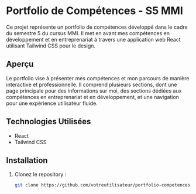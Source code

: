 # Portfolio de Compétences - S5 MMI

Ce projet représente un portfolio de compétences développé dans le cadre du semestre 5 du cursus MMI. Il met en avant mes compétences en développement et en entreprenariat à travers une application web React utilisant Tailwind CSS pour le design.

## Aperçu

Le portfolio vise à présenter mes compétences et mon parcours de manière interactive et professionnelle. Il comprend plusieurs sections, dont une page principale pour des informations sur moi, des sections dédiées aux compétences en entreprenariat et en développement, et une navigation pour une expérience utilisateur fluide.

## Technologies Utilisées

- React
- Tailwind CSS

## Installation

1. Clonez le repository :

   ```bash
   git clone https://github.com/votreutilisateur/portfolio-competences-s5.git
